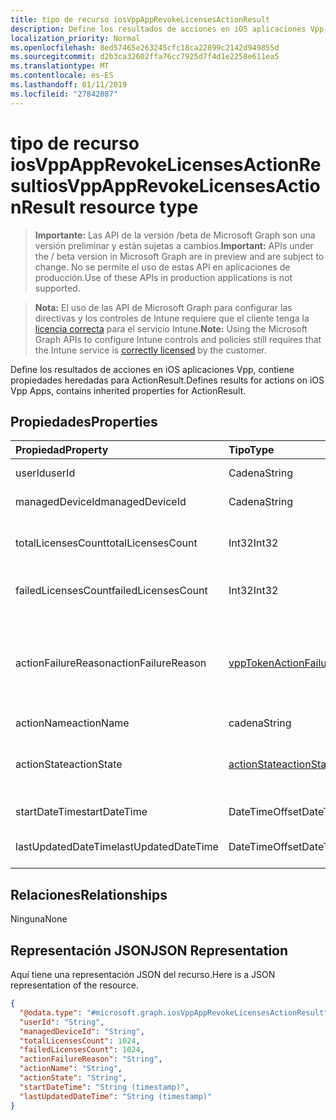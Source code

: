 ```yaml
---
title: tipo de recurso iosVppAppRevokeLicensesActionResult
description: Define los resultados de acciones en iOS aplicaciones Vpp, contiene propiedades heredadas para ActionResult.
localization_priority: Normal
ms.openlocfilehash: 8ed57465e263245cfc18ca22899c2142d949855d
ms.sourcegitcommit: d2b3ca32602ffa76cc7925d7f4d1e2258e611ea5
ms.translationtype: MT
ms.contentlocale: es-ES
ms.lasthandoff: 01/11/2019
ms.locfileid: "27842087"
---
```

# <a name="iosvppapprevokelicensesactionresult-resource-type"></a><span data-ttu-id="52f0b-103">tipo de recurso iosVppAppRevokeLicensesActionResult</span><span class="sxs-lookup"><span data-stu-id="52f0b-103">iosVppAppRevokeLicensesActionResult resource type</span></span>

> <span data-ttu-id="52f0b-104">**Importante:** Las API de la versión /beta de Microsoft Graph son una versión preliminar y están sujetas a cambios.</span><span class="sxs-lookup"><span data-stu-id="52f0b-104">**Important:** APIs under the / beta version in Microsoft Graph are in preview and are subject to change.</span></span> <span data-ttu-id="52f0b-105">No se permite el uso de estas API en aplicaciones de producción.</span><span class="sxs-lookup"><span data-stu-id="52f0b-105">Use of these APIs in production applications is not supported.</span></span>

> <span data-ttu-id="52f0b-106">**Nota:** El uso de las API de Microsoft Graph para configurar las directivas y los controles de Intune requiere que el cliente tenga la [licencia correcta](https://go.microsoft.com/fwlink/?linkid=839381) para el servicio Intune.</span><span class="sxs-lookup"><span data-stu-id="52f0b-106">**Note:** Using the Microsoft Graph APIs to configure Intune controls and policies still requires that the Intune service is [correctly licensed](https://go.microsoft.com/fwlink/?linkid=839381) by the customer.</span></span>

<span data-ttu-id="52f0b-107">Define los resultados de acciones en iOS aplicaciones Vpp, contiene propiedades heredadas para ActionResult.</span><span class="sxs-lookup"><span data-stu-id="52f0b-107">Defines results for actions on iOS Vpp Apps, contains inherited properties for ActionResult.</span></span>
## <a name="properties"></a><span data-ttu-id="52f0b-108">Propiedades</span><span class="sxs-lookup"><span data-stu-id="52f0b-108">Properties</span></span>
|<span data-ttu-id="52f0b-109">Propiedad</span><span class="sxs-lookup"><span data-stu-id="52f0b-109">Property</span></span>|<span data-ttu-id="52f0b-110">Tipo</span><span class="sxs-lookup"><span data-stu-id="52f0b-110">Type</span></span>|<span data-ttu-id="52f0b-111">Description</span><span class="sxs-lookup"><span data-stu-id="52f0b-111">Description</span></span>|
|:---|:---|:---|
|<span data-ttu-id="52f0b-112">userId</span><span class="sxs-lookup"><span data-stu-id="52f0b-112">userId</span></span>|<span data-ttu-id="52f0b-113">Cadena</span><span class="sxs-lookup"><span data-stu-id="52f0b-113">String</span></span>|<span data-ttu-id="52f0b-114">Identificador de usuario asociado con la acción.</span><span class="sxs-lookup"><span data-stu-id="52f0b-114">UserId associated with the action.</span></span>|
|<span data-ttu-id="52f0b-115">managedDeviceId</span><span class="sxs-lookup"><span data-stu-id="52f0b-115">managedDeviceId</span></span>|<span data-ttu-id="52f0b-116">Cadena</span><span class="sxs-lookup"><span data-stu-id="52f0b-116">String</span></span>|<span data-ttu-id="52f0b-117">DeviceId asociado con la acción.</span><span class="sxs-lookup"><span data-stu-id="52f0b-117">DeviceId associated with the action.</span></span>|
|<span data-ttu-id="52f0b-118">totalLicensesCount</span><span class="sxs-lookup"><span data-stu-id="52f0b-118">totalLicensesCount</span></span>|<span data-ttu-id="52f0b-119">Int32</span><span class="sxs-lookup"><span data-stu-id="52f0b-119">Int32</span></span>|<span data-ttu-id="52f0b-120">Un recuento del número de licencias para el que se ha intentado establecer revoke.</span><span class="sxs-lookup"><span data-stu-id="52f0b-120">A count of the number of licenses for which revoke was attempted.</span></span>|
|<span data-ttu-id="52f0b-121">failedLicensesCount</span><span class="sxs-lookup"><span data-stu-id="52f0b-121">failedLicensesCount</span></span>|<span data-ttu-id="52f0b-122">Int32</span><span class="sxs-lookup"><span data-stu-id="52f0b-122">Int32</span></span>|<span data-ttu-id="52f0b-123">Un recuento del número de licencias para qué revoke no se pudo.</span><span class="sxs-lookup"><span data-stu-id="52f0b-123">A count of the number of licenses for which revoke failed.</span></span>|
|<span data-ttu-id="52f0b-124">actionFailureReason</span><span class="sxs-lookup"><span data-stu-id="52f0b-124">actionFailureReason</span></span>|[<span data-ttu-id="52f0b-125">vppTokenActionFailureReason</span><span class="sxs-lookup"><span data-stu-id="52f0b-125">vppTokenActionFailureReason</span></span>](../resources/intune-shared-vpptokenactionfailurereason.md)|<span data-ttu-id="52f0b-126">El motivo del error de acción de licencias revoke.</span><span class="sxs-lookup"><span data-stu-id="52f0b-126">The reason for the revoke licenses action failure.</span></span> <span data-ttu-id="52f0b-127">Los valores posibles son: `none`, `appleFailure`, `internalError`, `expiredVppToken` y `expiredApplePushNotificationCertificate`.</span><span class="sxs-lookup"><span data-stu-id="52f0b-127">Possible values are: `none`, `appleFailure`, `internalError`, `expiredVppToken`, `expiredApplePushNotificationCertificate`.</span></span>|
|<span data-ttu-id="52f0b-128">actionName</span><span class="sxs-lookup"><span data-stu-id="52f0b-128">actionName</span></span>|<span data-ttu-id="52f0b-129">cadena</span><span class="sxs-lookup"><span data-stu-id="52f0b-129">String</span></span>|<span data-ttu-id="52f0b-130">Nombre de acción</span><span class="sxs-lookup"><span data-stu-id="52f0b-130">Action name</span></span>|
|<span data-ttu-id="52f0b-131">actionState</span><span class="sxs-lookup"><span data-stu-id="52f0b-131">actionState</span></span>|[<span data-ttu-id="52f0b-132">actionState</span><span class="sxs-lookup"><span data-stu-id="52f0b-132">actionState</span></span>](../resources/intune-shared-actionstate.md)|<span data-ttu-id="52f0b-133">Estado de la acción.</span><span class="sxs-lookup"><span data-stu-id="52f0b-133">State of the action.</span></span> <span data-ttu-id="52f0b-134">Los valores posibles son: `none`, `pending`, `canceled`, `active`, `done`, `failed` y `notSupported`.</span><span class="sxs-lookup"><span data-stu-id="52f0b-134">Possible values are: `none`, `pending`, `canceled`, `active`, `done`, `failed`, `notSupported`.</span></span>|
|<span data-ttu-id="52f0b-135">startDateTime</span><span class="sxs-lookup"><span data-stu-id="52f0b-135">startDateTime</span></span>|<span data-ttu-id="52f0b-136">DateTimeOffset</span><span class="sxs-lookup"><span data-stu-id="52f0b-136">DateTimeOffset</span></span>|<span data-ttu-id="52f0b-137">Hora a la que se inició la acción</span><span class="sxs-lookup"><span data-stu-id="52f0b-137">Time the action was initiated</span></span>|
|<span data-ttu-id="52f0b-138">lastUpdatedDateTime</span><span class="sxs-lookup"><span data-stu-id="52f0b-138">lastUpdatedDateTime</span></span>|<span data-ttu-id="52f0b-139">DateTimeOffset</span><span class="sxs-lookup"><span data-stu-id="52f0b-139">DateTimeOffset</span></span>|<span data-ttu-id="52f0b-140">Hora en la que se actualizó por última vez el estado de la acción</span><span class="sxs-lookup"><span data-stu-id="52f0b-140">Time the action state was last updated</span></span>|

## <a name="relationships"></a><span data-ttu-id="52f0b-141">Relaciones</span><span class="sxs-lookup"><span data-stu-id="52f0b-141">Relationships</span></span>
<span data-ttu-id="52f0b-142">Ninguna</span><span class="sxs-lookup"><span data-stu-id="52f0b-142">None</span></span>
## <a name="json-representation"></a><span data-ttu-id="52f0b-143">Representación JSON</span><span class="sxs-lookup"><span data-stu-id="52f0b-143">JSON Representation</span></span>
<span data-ttu-id="52f0b-144">Aquí tiene una representación JSON del recurso.</span><span class="sxs-lookup"><span data-stu-id="52f0b-144">Here is a JSON representation of the resource.</span></span>
<!-- {
  "blockType": "resource",
  "@odata.type": "microsoft.graph.iosVppAppRevokeLicensesActionResult"
}
-->
``` json
{
  "@odata.type": "#microsoft.graph.iosVppAppRevokeLicensesActionResult",
  "userId": "String",
  "managedDeviceId": "String",
  "totalLicensesCount": 1024,
  "failedLicensesCount": 1024,
  "actionFailureReason": "String",
  "actionName": "String",
  "actionState": "String",
  "startDateTime": "String (timestamp)",
  "lastUpdatedDateTime": "String (timestamp)"
}
```





